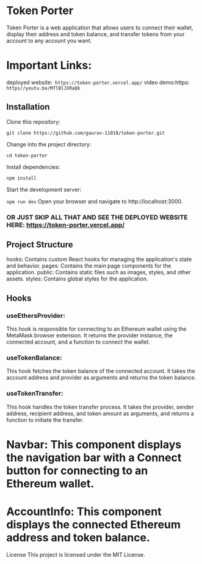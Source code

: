 # Token Porter
Token Porter is a web application that allows users to connect their wallet, display their address and token balance, and transfer tokens from your account to any account you want.

# Important Links:

deployed website:` https://token-porter.vercel.app/`
video demo:https:` https//youtu.be/M7lBlJXRaQk`


## Installation
Clone this repository:


`git clone https://github.com/gaurav-11018/token-porter.git`

Change into the project directory:

`cd token-porter`

Install dependencies:

`npm install`

Start the development server:

`npm run dev`
Open your browser and navigate to http://localhost:3000.

### OR JUST SKIP ALL THAT AND SEE THE DEPLOYED WEBSITE HERE: https://token-porter.vercel.app/


## Project Structure
hooks: Contains custom React hooks for managing the application's state and behavior.
pages: Contains the main page components for the application.
public: Contains static files such as images, styles, and other assets.
styles: Contains global styles for the application.

## Hooks

### useEthersProvider:
This hook is responsible for connecting to an Ethereum wallet using the MetaMask browser extension. It returns the provider instance, the connected account, and a function to connect the wallet.

### useTokenBalance:
This hook fetches the token balance of the connected account. It takes the account address and provider as arguments and returns the token balance.

### useTokenTransfer: 
This hook handles the token transfer process. It takes the provider, sender address, recipient address, and token amount as arguments, and returns a function to initiate the transfer.

# Navbar: This component displays the navigation bar with a Connect button for connecting to an Ethereum wallet.

# AccountInfo: This component displays the connected Ethereum address and token balance.


License
This project is licensed under the MIT License.
